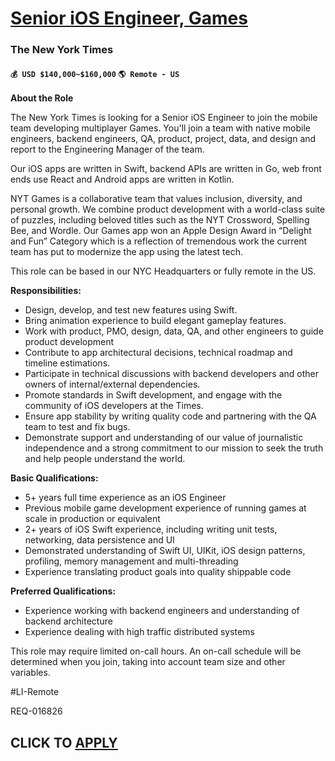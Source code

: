 # [Senior iOS Engineer, Games ](https://www.remotewlb.com/apply/senior-ios-engineer-games)  
### The New York Times  
#### `💰 USD $140,000~$160,000` `🌎 Remote - US`  

**About the Role**

The New York Times is looking for a Senior iOS Engineer to join the mobile team developing multiplayer Games. You'll join a team with native mobile engineers, backend engineers, QA, product, project, data, and design and report to the Engineering Manager of the team.

Our iOS apps are written in Swift, backend APIs are written in Go, web front ends use React and Android apps are written in Kotlin.

NYT Games is a collaborative team that values inclusion, diversity, and personal growth. We combine product development with a world-class suite of puzzles, including beloved titles such as the NYT Crossword, Spelling Bee, and Wordle. Our Games app won an Apple Design Award in “Delight and Fun” Category which is a reflection of tremendous work the current team has put to modernize the app using the latest tech.

This role can be based in our NYC Headquarters or fully remote in the US.

**Responsibilities:**

  * Design, develop, and test new features using Swift.
  * Bring animation experience to build elegant gameplay features.
  * Work with product, PMO, design, data, QA, and other engineers to guide product development
  * Contribute to app architectural decisions, technical roadmap and timeline estimations.
  * Participate in technical discussions with backend developers and other owners of internal/external dependencies.
  * Promote standards in Swift development, and engage with the community of iOS developers at the Times.
  * Ensure app stability by writing quality code and partnering with the QA team to test and fix bugs.
  * Demonstrate support and understanding of our value of journalistic independence and a strong commitment to our mission to seek the truth and help people understand the world.

**Basic Qualifications:**

  * 5+ years full time experience as an iOS Engineer
  * Previous mobile game development experience of running games at scale in production or equivalent
  * 2+ years of iOS Swift experience, including writing unit tests, networking, data persistence and UI
  * Demonstrated understanding of Swift UI, UIKit, iOS design patterns, profiling, memory management and multi-threading
  * Experience translating product goals into quality shippable code

**Preferred Qualifications:**

  * Experience working with backend engineers and understanding of backend architecture
  * Experience dealing with high traffic distributed systems 

This role may require limited on-call hours. An on-call schedule will be determined when you join, taking into account team size and other variables.

#LI-Remote

REQ-016826

  
## CLICK TO [APPLY](https://www.remotewlb.com/apply/senior-ios-engineer-games)

